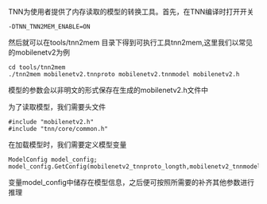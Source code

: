 TNN为使用者提供了内存读取的模型的转换工具。首先，在TNN编译时打开开关

```
-DTNN_TNN2MEM_ENABLE=ON 
```

然后就可以在tools/tnn2mem 目录下得到可执行工具tnn2mem,这里我们以常见的mobilenetv2为例

```
cd tools/tnn2mem
./tnn2mem mobilenetv2.tnnproto mobilenetv2.tnnmodel mobilenetv2.h
```

模型的参数会以非明文的形式保存在生成的mobilenetv2.h文件中

为了读取模型，我们需要头文件

```
#include "mobilenetv2.h"
#include "tnn/core/common.h"
```

在加载模型时，我们需要定义模型变量

```
ModelConfig model_config;
model_config.GetConfig(mobilenetv2_tnnproto_longth,mobilenetv2_tnnmodel_longth,mobilenetv2_tnnproto,mobilenetv2_tnnmodel)
```

变量model_config中储存在模型信息，之后便可按照所需要的补齐其他参数进行推理